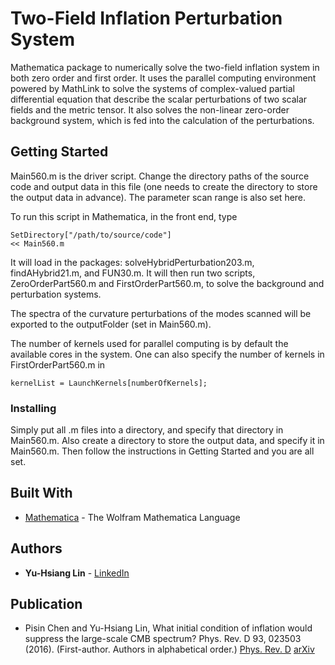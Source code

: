 # Two-Field Inflation Perturbation System

Mathematica package to numerically solve the two-field inflation system in both zero order and first order. It uses the parallel computing environment powered by MathLink to solve the systems of complex-valued partial differential equation that describe the scalar perturbations of two scalar fields and the metric tensor. It also solves the non-linear zero-order background system, which is fed into the calculation of the perturbations.

## Getting Started

Main560.m is the driver script. Change the directory paths of the source code and output data in this file (one needs to create the directory to store the output data in advance). The parameter scan range is also set here.

To run this script in Mathematica, in the front end, type

```
SetDirectory["/path/to/source/code"]
<< Main560.m
```

It will load in the packages: solveHybridPerturbation203.m, findAHybrid21.m, and FUN30.m. It will then run two scripts, ZeroOrderPart560.m and FirstOrderPart560.m, to solve the background and perturbation systems.

The spectra of the curvature perturbations of the modes scanned will be exported to the outputFolder (set in Main560.m).

The number of kernels used for parallel computing is by default the available cores in the system. One can also specify the number of kernels in FirstOrderPart560.m in

```
kernelList = LaunchKernels[numberOfKernels];
```

### Installing

Simply put all .m files into a directory, and specify that directory in Main560.m. Also create a directory to store the output data, and specify it in Main560.m. Then follow the instructions in Getting Started and you are all set.

## Built With

* [Mathematica](https://www.wolfram.com/mathematica/) - The Wolfram Mathematica Language

## Authors

* **Yu-Hsiang Lin** - [LinkedIn](https://www.linkedin.com/in/yhl2997925/)

## Publication

* Pisin Chen and Yu-Hsiang Lin, What initial condition of inflation would suppress the large-scale CMB spectrum? Phys. Rev. D 93, 023503 (2016). (First-author. Authors in alphabetical order.) [Phys. Rev. D](https://journals.aps.org/prd/abstract/10.1103/PhysRevD.93.023503) [arXiv](https://arxiv.org/abs/1505.05980)
